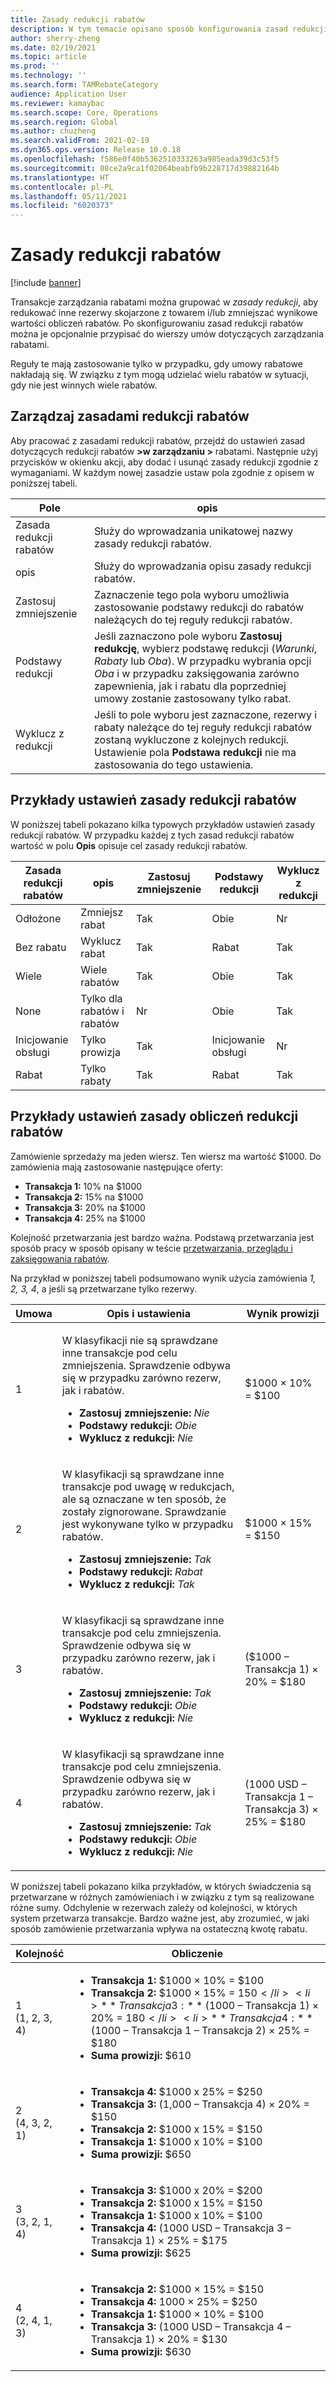 ```yaml
---
title: Zasady redukcji rabatów
description: W tym temacie opisano sposób konfigurowania zasad redukcji. Zasady redukcji sterują zachowaniem w przypadku, gdy wiele rabatów dotyczy tego samego towaru lub transakcji.
author: sherry-zheng
ms.date: 02/19/2021
ms.topic: article
ms.prod: ''
ms.technology: ''
ms.search.form: TAMRebateCategory
audience: Application User
ms.reviewer: kamaybac
ms.search.scope: Core, Operations
ms.search.region: Global
ms.author: chuzheng
ms.search.validFrom: 2021-02-19
ms.dyn365.ops.version: Release 10.0.18
ms.openlocfilehash: f586e0f40b5362510333263a985eada39d3c53f5
ms.sourcegitcommit: 08ce2a9ca1f02064beabfb9b228717d39882164b
ms.translationtype: HT
ms.contentlocale: pl-PL
ms.lasthandoff: 05/11/2021
ms.locfileid: "6020373"
---
```

# <a name="rebate-reduction-principles"></a>Zasady redukcji rabatów

[!include [banner](../includes/banner.md)]

Transakcje zarządzania rabatami można grupować w *zasady redukcji*, aby redukować inne rezerwy skojarzone z towarem i/lub zmniejszać wynikowe wartości obliczeń rabatów. Po skonfigurowaniu zasad redukcji rabatów można je opcjonalnie przypisać do wierszy umów dotyczących zarządzania rabatami.

Reguły te mają zastosowanie tylko w przypadku, gdy umowy rabatowe nakładają się. W związku z tym mogą udzielać wielu rabatów w sytuacji, gdy nie jest winnych wiele rabatów.

## <a name="manage-rebate-reduction-principles"></a>Zarządzaj zasadami redukcji rabatów

Aby pracować z zasadami redukcji rabatów, przejdź do ustawień zasad dotyczących redukcji rabatów **\>w zarządzaniu \>** rabatami. Następnie użyj przycisków w okienku akcji, aby dodać i usunąć zasady redukcji zgodnie z wymaganiami. W każdym nowej zasadzie ustaw pola zgodnie z opisem w poniższej tabeli.

| Pole | opis |
|---|---|
| Zasada redukcji rabatów | Służy do wprowadzania unikatowej nazwy zasady redukcji rabatów. |
| opis | Służy do wprowadzania opisu zasady redukcji rabatów. |
| Zastosuj zmniejszenie | Zaznaczenie tego pola wyboru umożliwia zastosowanie podstawy redukcji do rabatów należących do tej reguły redukcji rabatów. |
| Podstawy redukcji | Jeśli zaznaczono pole wyboru **Zastosuj redukcję**, wybierz podstawę redukcji (*Warunki*, *Rabaty* lub *Oba*). W przypadku wybrania opcji *Oba* i w przypadku zaksięgowania zarówno zapewnienia, jak i rabatu dla poprzedniej umowy zostanie zastosowany tylko rabat. |
| Wyklucz z redukcji | Jeśli to pole wyboru jest zaznaczone, rezerwy i rabaty należące do tej reguły redukcji rabatów zostaną wykluczone z kolejnych redukcji. Ustawienie pola **Podstawa redukcji** nie ma zastosowania do tego ustawienia. |

## <a name="examples-of-rebate-reduction-principle-setups"></a>Przykłady ustawień zasady redukcji rabatów

W poniższej tabeli pokazano kilka typowych przykładów ustawień zasady redukcji rabatów. W przypadku każdej z tych zasad redukcji rabatów wartość w polu **Opis** opisuje cel zasady redukcji rabatów.

| Zasada redukcji rabatów | opis | Zastosuj zmniejszenie | Podstawy redukcji | Wyklucz z redukcji |
|---|---|---|---|---|
| Odłożone | Zmniejsz rabat | Tak | Obie | Nr |
| Bez rabatu | Wyklucz rabat | Tak | Rabat | Tak |
| Wiele | Wiele rabatów | Tak | Obie | Tak |
| None | Tylko dla rabatów i rabatów | Nr | Obie | Tak |
| Inicjowanie obsługi | Tylko prowizja | Tak | Inicjowanie obsługi | Nr |
| Rabat | Tylko rabaty | Tak | Rabat | Tak |

## <a name="examples-of-rebate-reduction-principle-calculations"></a>Przykłady ustawień zasady obliczeń redukcji rabatów

Zamówienie sprzedaży ma jeden wiersz. Ten wiersz ma wartość $1000. Do zamówienia mają zastosowanie następujące oferty:

- **Transakcja 1:** 10% na $1000
- **Transakcja 2:** 15% na $1000
- **Transakcja 3:** 20% na $1000
- **Transakcja 4:** 25% na $1000

Kolejność przetwarzania jest bardzo ważna. Podstawą przetwarzania jest sposób pracy w sposób opisany w teście [przetwarzania, przeglądu i zaksięgowania rabatów](process-review-post.md).

Na przykład w poniższej tabeli podsumowano wynik użycia zamówienia *1, 2, 3, 4*, a jeśli są przetwarzane tylko rezerwy.

| Umowa | Opis i ustawienia | Wynik prowizji |
|---|---|---|
| 1 | <p>W klasyfikacji nie są sprawdzane inne transakcje pod celu zmniejszenia. Sprawdzenie odbywa się w przypadku zarówno rezerw, jak i rabatów.</p><ul><li>**Zastosuj zmniejszenie:** *Nie*</li><li>**Podstawy redukcji:** *Obie*</li><li>**Wyklucz z redukcji:** *Nie*</li></ul> | $1000 × 10% = $100 |
| 2 | <p>W klasyfikacji są sprawdzane inne transakcje pod uwagę w redukcjach, ale są oznaczane w ten sposób, że zostały zignorowane. Sprawdzanie jest wykonywane tylko w przypadku rabatów.</p><ul><li>**Zastosuj zmniejszenie:** *Tak*</li><li>**Podstawy redukcji:** *Rabat*</li><li>**Wyklucz z redukcji:** *Tak*</li></ul> | $1000 × 15% = $150 |
| 3 | <p>W klasyfikacji są sprawdzane inne transakcje pod celu zmniejszenia. Sprawdzenie odbywa się w przypadku zarówno rezerw, jak i rabatów.</p><ul><li>**Zastosuj zmniejszenie:** *Tak*</li><li>**Podstawy redukcji:** *Obie*</li><li>**Wyklucz z redukcji:** *Nie*</li></ul> | ($1000 – Transakcja 1) × 20% = $180 |
| 4 | <p>W klasyfikacji są sprawdzane inne transakcje pod celu zmniejszenia. Sprawdzenie odbywa się w przypadku zarówno rezerw, jak i rabatów.</p><ul><li>**Zastosuj zmniejszenie:** *Tak*</li><li>**Podstawy redukcji:** *Obie*</li><li>**Wyklucz z redukcji:** *Nie*</li></ul> | (1000 USD – Transakcja 1 – Transakcja 3) × 25% = $180 |

W poniższej tabeli pokazano kilka przykładów, w których świadczenia są przetwarzane w różnych zamówieniach i w związku z tym są realizowane różne sumy. Odchylenie w rezerwach zależy od kolejności, w których system przetwarza transakcje. Bardzo ważne jest, aby zrozumieć, w jaki sposób zamówienie przetwarzania wpływa na ostateczną kwotę rabatu.

| Kolejność | Obliczenie |
|---|---|
| 1<br>(1, 2, 3, 4) | <ul><li>**Transakcja 1:** $1000 × 10% = $100</li><li>**Transakcja 2:** $1000 × 15% = $150</li><li>**Transakcja 3:** ($1000 – Transakcja 1) × 20% = $180</li><li>**Transakcja 4:** ($1000 – Transakcja 1 – Transakcja 2) × 25% = $180</li><li>**Suma prowizji:** $610</li></ul> |
| 2<br>(4, 3, 2, 1) | <ul><li>**Transakcja 4:** $1000 x 25% = $250</li><li>**Transakcja 3:** (1,000 – Transakcja 4) × 20% = $150</li><li>**Transakcja 2:** $1000 x 15% = $150</li><li>**Transakcja 1:** $1000 x 10% = $100</li><li>**Suma prowizji:** $650</li></ul> |
| 3<br>(3, 2, 1, 4) | <ul><li>**Transakcja 3:** $1000 x 20% = $200</li><li>**Transakcja 2:** $1000 x 15% = $150</li><li>**Transakcja 1:** $1000 x 10% = $100</li><li>**Transakcja 4:** (1000 USD – Transakcja 3 – Transakcja 1) × 25% = $175</li><li>**Suma prowizji:** $625</li></ul> |
| 4<br>(2, 4, 1, 3) | <ul><li>**Transakcja 2:** $1000 × 15% = $150</li><li>**Transakcja 4:** 1000 × 25% = $250</li><li>**Transakcja 1:** $1000 × 10% = $100</li><li>**Transakcja 3:** (1000 USD – Transakcja 4 – Transakcja 1) × 20% = $130</li><li>**Suma prowizji:** $630</li></ul> |
